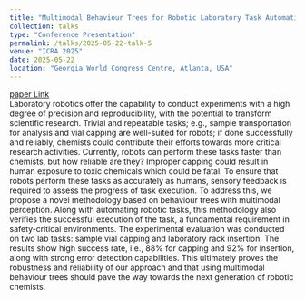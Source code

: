```yaml
---
title: "Multimodal Behaviour Trees for Robotic Laboratory Task Automation"
collection: talks
type: "Conference Presentation"
permalink: /talks/2025-05-22-talk-5
venue: "ICRA 2025"
date: 2025-05-22
location: "Georgia World Congress Centre, Atlanta, USA"
---
```



[paper Link](https://arxiv.org/abs/2506.20399) <br>
Laboratory robotics offer the capability to conduct experiments with a high degree of precision and reproducibility, with the potential to transform scientific research. Trivial and repeatable tasks; e.g., sample transportation for analysis and vial capping are well-suited for robots; if done successfully and reliably, chemists could contribute their efforts towards more critical research activities. Currently, robots can perform these tasks faster than chemists, but how reliable are they? Improper capping could result in human exposure to toxic chemicals which could be fatal. To ensure that robots perform these tasks as accurately as humans, sensory feedback is required to assess the progress of task execution. To address this, we propose a novel methodology based on behaviour trees with multimodal perception. Along with automating robotic tasks, this methodology also verifies the successful execution of the task, a fundamental requirement in safety-critical environments. The experimental evaluation was conducted on two lab tasks: sample vial capping and laboratory rack insertion. The results show high success rate, i.e., 88% for capping and 92% for insertion, along with strong error detection capabilities. This ultimately proves the robustness and reliability of our approach and that using multimodal behaviour trees should pave the way towards the next generation of robotic chemists. 



